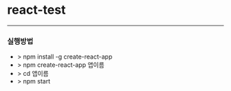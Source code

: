 # react-test
---
### 실행방법
- \> npm install -g create-react-app
- \> npm create-react-app 앱이름
- \> cd 앱이름
- \> npm start
